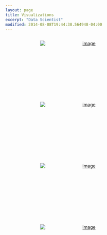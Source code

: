 ```yaml
---
layout: page
title: Visualizations
excerpt: "Data Scientist"
modified: 2014-08-08T19:44:38.564948-04:00
---
```


<style type="text/css" media="screen">
.photo-grid {
	list-style: none;
	margin: 1em auto;
	max-width: 1106px;
	padding: 0;
	text-align: center;
}


.photo-grid li {
	display: inline-block;
	height: 163px;
	line-height: normal;
	margin: 1em;
	transition: all 500ms;
	width: 289px;
}


.photo-grid img {
	display: block;
	height: auto;
	transition: all 300ms;
	max-width: 100%;
}

.photo-grid li:hover img {
	-webkit-transform: scale(1.4);
}

.photo-grid figure {
	height: 163px;
	margin: 0;
	overflow: hidden;
	position: relative;
	width: 289px;
}

.photo-grid figcaption {
	background: rgba(0,0,0,0.8);
	color: white;
	display: table;
	height: 100%;
	left: 0;
	opacity: 0;
	position: absolute;
	right: 0;
	top: 0;
	transition: all 300ms;
	transition-delay: 100ms;
	width: 100%;
	z-index: 100;
}

.photo-grid li:hover figcaption {
	opacity: 1;
}

.photo-grid figcaption p {
	display: table-cell;
	font-size: 1.5em;
	position: relative;
	top: -40px;
	width: 289px;
	text-align: center;
	transition: all 300ms ease-out;
	vertical-align: middle;
}

.photo-grid figcaption p:empty {
display: none;
}

.photo-grid li:hover figcaption p {
	-webkit-transform: translateY(40px);
}

.photo-grid br {
	display: none;
}
</style>


<ul class="photo-grid">
	<li>
		<a href="{{ site.url }}/blog/CrunchBase">
			<figure>
				<img src="{{ site.url }}/images/startup.png" alt="image"></a>
				<figcaption><p>Startups</p></figcaption>
			</figure>
		</a>
	</li>
	<li>
		<a href="{{ site.url }}/blog/CPS">
			<figure>
				<img src="{{ site.url }}/images/public_school.png" alt="image"></a>
				<figcaption><p>Chicago Public High School</p></figcaption>
			</figure>
		</a>
	</li>
	<li>
		<a href="{{ site.url }}/blog/USATravels">
			<figure>
				<img src="{{ site.url }}/images/usa.png" alt="image"></a>
				<figcaption><p>Travels in the USA</p></figcaption>
			</figure>
		</a>
	</li>
	<li>
		<a href="{{ site.url }}/blog/GreeceTravels">
			<figure>
				<img src="{{ site.url }}/images/greece.png" alt="image"></a>
				<figcaption><p>Travels in Greece</p></figcaption>
			</figure>
		</a>
	</li>


<!-- 	<li>
		<a href="https://github.com/CaptainDataCrunch/ObjectDetection">
			<figure>
				<img src="{{ site.url }}/images/car_adaboost.png" alt="image"></a>
				<figcaption><p>Car Detection Using Adaboost</p></figcaption>
			</figure>
		</a>
	</li>
	<li>
		<a href="https://github.com/vincentpham1991/titanic/blob/master/Vincent_Spark_tutorial.ipynb">
			<figure>
				<img src="{{ site.url }}/images/titanic.png" alt="image"></a>
				<figcaption><p>Spark Tutorial with Titanic Data</p></figcaption>
			</figure>
		</a>
	</li>
	<li>
		<a href="{{ site.url }}/blog/LoanProsper">
			<figure>
				<img src="{{ site.url }}/images/prosper.png" alt="image"></a>
				<figcaption><p>Exploratory Analysis of Loan Data</p></figcaption>
			</figure>
		</a>
	</li>
	<li>
		<a href="https://github.com/vincentpham1991/SentimentAnalysis">
			<figure>
				<img src="{{ site.url }}/images/movie.jpg" alt="image"></a>
				<figcaption><p>Sentiment Analysis of Movie Reviews</p></figcaption>
			</figure>
		</a>
	</li>
	<li>
		<a href="https://github.com/vincentpham1991/PythonProjects/tree/master/StocksHeatMap">
			<figure>
				<img src="{{ site.url }}/images/stocks2.jpg" height="180" width="320" alt="image"></a>
				<figcaption><p> Heat Map of Stock Correlations</p></figcaption>
			</figure>
		</a>
	</li>	 -->
</ul>
